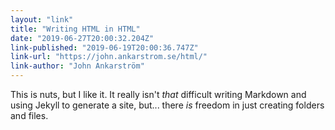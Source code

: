 ```yaml
---
layout: "link"
title: "Writing HTML in HTML"
date: "2019-06-27T20:00:32.204Z"
link-published: "2019-06-19T20:00:36.747Z"
link-url: "https://john.ankarstrom.se/html/"
link-author: "John Ankarström"
---
```


This is nuts, but I like it. It really isn't *that* difficult writing Markdown and using Jekyll to generate a site, but... there *is* freedom in just creating folders and files.
